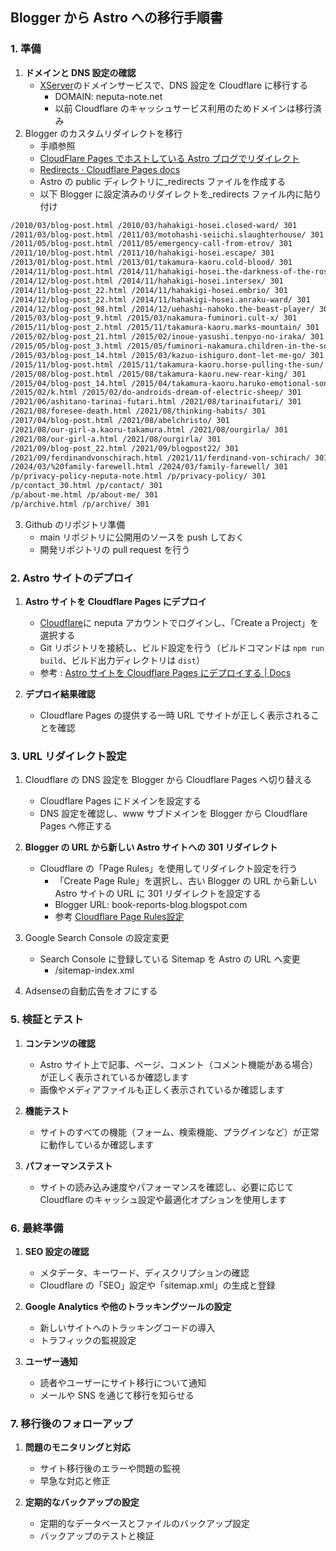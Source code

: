 ## Blogger から Astro への移行手順書

### 1. 準備

1. **ドメインと DNS 設定の確認**
   - [XServer](https://secure.xserver.ne.jp/)のドメインサービスで、DNS 設定を Cloudflare に移行する
     - DOMAIN: neputa-note.net
     - 以前 Cloudflare のキャッシュサービス利用のためドメインは移行済み
2. Blogger のカスタムリダイレクトを移行
   - 手順参照
   - [CloudFlare Pages でホストしている Astro ブログでリダイレクト](https://tkancf.com/blog/setting-up-redirects-astro-cloudflare-pages)
   - [Redirects · Cloudflare Pages docs](https://developers.cloudflare.com/pages/configuration/redirects/)
   - Astro の public ディレクトリに\_redirects ファイルを作成する
   - 以下 Blogger に設定済みのリダイレクトを\_redirects ファイル内に貼り付け

```txt
/2010/03/blog-post.html /2010/03/hahakigi-hosei.closed-ward/ 301
/2011/03/blog-post.html /2011/03/motohashi-seiichi.slaughterhouse/ 301
/2011/05/blog-post.html /2011/05/emergency-call-from-etrov/ 301
/2011/10/blog-post.html /2011/10/hahakigi-hosei.escape/ 301
/2013/01/blog-post.html /2013/01/takamura-kaoru.cold-blood/ 301
/2014/11/blog-post.html /2014/11/hahakigi-hosei.the-darkness-of-the-rose-window/ 301
/2014/12/blog-post.html /2014/11/hahakigi-hosei.intersex/ 301
/2014/11/blog-post_22.html /2014/11/hahakigi-hosei.embrio/ 301
/2014/12/blog-post_22.html /2014/11/hahakigi-hosei.anraku-ward/ 301
/2014/12/blog-post_98.html /2014/12/uehashi-nahoko.the-beast-player/ 301
/2015/03/blog-post_9.html /2015/03/nakamura-fuminori.cult-x/ 301
/2015/11/blog-post_2.html /2015/11/takamura-kaoru.marks-mountain/ 301
/2015/02/blog-post_21.html /2015/02/inoue-yasushi.tenpyo-no-iraka/ 301
/2015/05/blog-post_3.html /2015/05/fuminori-nakamura.children-in-the-soil/ 301
/2015/03/blog-post_14.html /2015/03/kazuo-ishiguro.dont-let-me-go/ 301
/2015/11/blog-post.html /2015/11/takamura-kaoru.horse-pulling-the-sun/ 301
/2015/08/blog-post.html /2015/08/takamura-kaoru.new-rear-king/ 301
/2015/04/blog-post_14.html /2015/04/takamura-kaoru.haruko-emotional-song/ 301
/2015/02/k.html /2015/02/do-androids-dream-of-electric-sheep/ 301
/2021/06/ashitano-tarinai-futari.html /2021/08/tarinaifutari/ 301
/2021/08/foresee-death.html /2021/08/thinking-habits/ 301
/2017/04/blog-post.html /2021/08/abelchristo/ 301
/2021/08/our-girl-a.kaoru-takamura.html /2021/08/ourgirla/ 301
/2021/08/our-girl-a.html /2021/08/ourgirla/ 301
/2021/09/blog-post_22.html /2021/09/blogpost22/ 301
/2021/09/ferdinandvonschirach.html /2021/11/ferdinand-von-schirach/ 301
/2024/03/%20family-farewell.html /2024/03/family-farewell/ 301
/p/privacy-policy-neputa-note.html /p/privacy-policy/ 301
/p/contact_30.html /p/contact/ 301
/p/about-me.html /p/about-me/ 301
/p/archive.html /p/archive/ 301
```

3. Github のリポジトリ準備
   - main リポジトリに公開用のソースを push しておく
   - 開発リポジトリの pull request を行う

### 2. Astro サイトのデプロイ

1. **Astro サイトを Cloudflare Pages にデプロイ**

   - [Cloudflare](https://dash.cloudflare.com/)に neputa アカウントでログインし、「Create a Project」を選択する
   - Git リポジトリを接続し、ビルド設定を行う（ビルドコマンドは `npm run build`、ビルド出力ディレクトリは `dist`）
   - 参考 : [Astro サイトを Cloudflare Pages にデプロイする | Docs](https://docs.astro.build/ja/guides/deploy/cloudflare/)

2. **デプロイ結果確認**
   - Cloudflare Pages の提供する一時 URL でサイトが正しく表示されることを確認

### 3. URL リダイレクト設定

1. Cloudflare の DNS 設定を Blogger から Cloudflare Pages へ切り替える

   - Cloudflare Pages にドメインを設定する
   - DNS 設定を確認し、www サブドメインを Blogger から Cloudflare Pages へ修正する

2. **Blogger の URL から新しい Astro サイトへの 301 リダイレクト**

   - Cloudflare の「Page Rules」を使用してリダイレクト設定を行う
     - 「Create Page Rule」を選択し、古い Blogger の URL から新しい Astro サイトの URL に 301 リダイレクトを設定する
     - Blogger URL: book-reports-blog.blogspot.com
     - 参考 [Cloudflare Page Rules設定](./Cloudflareリダイレクト設定.md)

3. Google Search Console の設定変更

   - Search Console に登録している Sitemap を Astro の URL へ変更
     - /sitemap-index.xml

4. Adsenseの自動広告をオフにする

### 5. 検証とテスト

1. **コンテンツの確認**

   - Astro サイト上で記事、ページ、コメント（コメント機能がある場合）が正しく表示されているか確認します
   - 画像やメディアファイルも正しく表示されているか確認します

2. **機能テスト**

   - サイトのすべての機能（フォーム、検索機能、プラグインなど）が正常に動作しているか確認します

3. **パフォーマンステスト**
   - サイトの読み込み速度やパフォーマンスを確認し、必要に応じて Cloudflare のキャッシュ設定や最適化オプションを使用します

### 6. 最終準備

1. **SEO 設定の確認**

   - メタデータ、キーワード、ディスクリプションの確認
   - Cloudflare の「SEO」設定や「sitemap.xml」の生成と登録

2. **Google Analytics や他のトラッキングツールの設定**

   - 新しいサイトへのトラッキングコードの導入
   - トラフィックの監視設定

3. **ユーザー通知**
   - 読者やユーザーにサイト移行について通知
   - メールや SNS を通じて移行を知らせる

### 7. 移行後のフォローアップ

1. **問題のモニタリングと対応**

   - サイト移行後のエラーや問題の監視
   - 早急な対応と修正

2. **定期的なバックアップの設定**
   - 定期的なデータベースとファイルのバックアップ設定
   - バックアップのテストと検証
